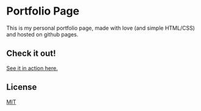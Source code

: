# Portfolio Page

This is my personal portfolio page, made with love (and simple HTML/CSS) and hosted on github pages.

## Check it out!

[See it in action here.](https://kalebal.github.io/home/)

## License

[MIT](https://choosealicense.com/licenses/mit/)
